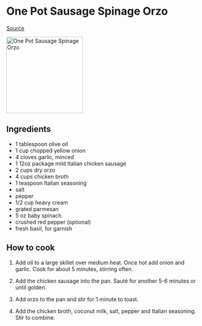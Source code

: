 # One Pot Sausage Spinage Orzo

[Source](https://www.eatingbirdfood.com/one-pan-chicken-sausage-and-orzo/)

<img alt="One Pot Sausage Spinage Orzo" href="chicken-sausage-orzo-hero.jpg" width="200" />

## Ingredients

- 1 tablespoon olive oil
- 1 cup chopped yellow onion
- 4 cloves garlic, minced
- 1 12oz package mild Italian chicken sausage
- 2 cups dry orzo
- 4 cups chicken broth
- 1 teaspoon Italian seasoning
- salt
- pepper
- 1/2 cup heavy cream
- grated parmesan
- 5 oz baby spinach
- crushed red pepper (optional)
- fresh basil, for garnish

## How to cook

1. Add oil to a large skillet over medium heat. Once hot
add onion and garlic. Cook for about 5 minutes, stirring
often.

2. Add the chicken sausage into the pan. Sauté for another
5-6 minutes or until golden.

3. Add orzo to the pan and stir for 1 minute to toast.

4. Add the chicken broth, coconut milk, salt, pepper and
Italian seasoning. Stir to combine.
